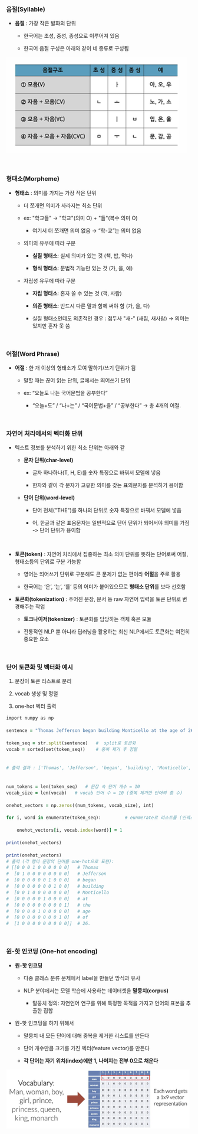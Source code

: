 ### 음절(Syllable)

- **음절** : 가장 작은 발화의 단위

    - 한국어는 초성, 중성, 종성으로 이루어져 있음
 
    - 한국어 음절 구성은 아래와 같이 네 종류로 구성됨
 
![System Resources](../../images/Natural%20Language%20Processing%20images/음절예시.png)

<br/>

### 형태소(Morpheme)

- **형태소** : 의미를 가지는 가장 작은 단위

    - 더 쪼개면 의미가 사라지는 최소 단위
    
    - ex: "학교들" → "학교"(의미 O) + "들"(복수 의미 O)
 
        - 여기서 더 쪼개면 의미 없음 → “학-교”는 의미 없음 

    - 의미의 유무에 따라 구분

        - **실질 형태소**: 실제 의미가 있는 것 (책, 밥, 먹다)

        - **형식 형태소**: 문법적 기능만 있는 것 (가, 을, 에)
     
    - 자립성 유무에 따라 구분

        - **자립 형태소**: 혼자 쓸 수 있는 것 (책, 사람)

        - **의존 형태소**: 반드시 다른 말과 함께 써야 함 (가, 을, 다)
     
        - 실질 형태소인데도 의존적인 경우 : 접두사 "새-" (새집, 새사람) → 의미는 있지만 혼자 못 씀

<br/>

### 어절(Word Phrase)

- **어절** : 한 개 이상의 형태소가 모여 말하기/쓰기 단위가 됨

    - 말할 때는 끊어 읽는 단위, 글에서는 띄어쓰기 단위

    - ex: “오늘도 나는 국어문법을 공부한다”

        - “오늘+도” / “나+는” / “국어문법+을” / “공부한다” → 총 4개의 어절.

<br/>

### 자연어 처리에서의 벡터화 단위

- 텍스트 정보를 분석하기 위한 최소 단위는 아래와 같

    - **문자 단위(char-level)**
 
        - 글자 하나하나(T, H, E)를 숫자 특징으로 바꿔서 모델에 넣음
     
        - 한자와 같이 각 문자가 고유한 의미를 갖는 표의문자를 분석하기 용이함
    
    - **단어 단위(word-level)**
 
        - 단어 전체("THE")를 하나의 단위로 숫자 특징으로 바꿔서 모델에 넣음

        - 어, 한글과 같은 표음문자는 일반적으로 단어 단위가 되어서야 의미를 가짐 -> 단어 단위가 용이함 

<br/>

- **토큰(token)** : 자연어 처리에서 집중하는 최소 의미 단위를 뜻하는 단어로써 어절, 형태소등의 
단위로 구분 가능함

    - 영어는 띄어쓰기 단위로 구분해도 큰 문제가 없는 편이라 **어절**을 주로 활용
    
    - 한국어는 ‘은‘, ‘는‘, ‘를‘ 등의 어미가 붙어있으므로 **형태소 단위**를 보다 선호함


- **토큰화(tokenization)** : 주어진 문장, 문서 등 raw 자연어 입력을 토큰 단위로 변경해주는 작업

    -  **토크나이저(tokenizer)** : 토큰화를 담당하는 객체 혹은 모듈
 
    -  전통적인 NLP 뿐 아니라 딥러닝을 활용하는 최신 NLP에서도 토큰화는 여전히 중요한 요소

<br/>

### 단어 토큰화 및 벡터화 예시

1. 문장이 토큰 리스트로 분리 

2. vocab 생성 및 정렬 

3. one-hot 벡터 출력

```ruby
import numpy as np

sentence = "Thomas Jefferson began building Monticello at the age of 26."  # 예시 문장

token_seq = str.split(sentence)   #  split로 토큰화
vocab = sorted(set(token_seq))    # 중복 제거 후 정렬 


# 출력 결과 : ['Thomas', 'Jefferson', 'began', 'building', 'Monticello', 'at', 'the', 'age', 'of', '26.']


num_tokens = len(token_seq)   # 문장 속 단어 개수 = 10 
vocab_size = len(vocab)   # vocab 단어 수 = 10 (중복 제거한 단어의 총 수)

onehot_vectors = np.zeros((num_tokens, vocab_size), int)

for i, word in enumerate(token_seq):         # eunmerate로 리스트를 (인덱스, 값) 형태를 만듦 -> 행렬을 만들기 유리, 원 핫 인코딩은 보편적으로 행렬로 표현

    onehot_vectors[i, vocab.index(word)] = 1

print(onehot_vectors)

print(onehot_vectors)
# 출력 (각 행이 문장의 단어를 one-hot으로 표현):
# [[0 0 0 1 0 0 0 0 0 0]   # Thomas
#  [0 1 0 0 0 0 0 0 0 0]   # Jefferson
#  [0 0 0 0 0 0 1 0 0 0]   # began
#  [0 0 0 0 0 0 0 1 0 0]   # building
#  [0 0 1 0 0 0 0 0 0 0]   # Monticello
#  [0 0 0 0 0 1 0 0 0 0]   # at
#  [0 0 0 0 0 0 0 0 0 1]   # the
#  [0 0 0 0 1 0 0 0 0 0]   # age
#  [0 0 0 0 0 0 0 0 1 0]   # of
#  [1 0 0 0 0 0 0 0 0 0]]  # 26.
```

<br/>

### 원-핫 인코딩 (One-hot encoding)

- **원-핫 인코딩** 

    - 다중 클래스 분류 문제에서 label을 만들던 방식과 유사
 
    -  NLP 분야에서는 모델 학습에 사용하는 데이터셋을 **말뭉치(corpus)**
 
        - 말뭉치 정의: 자연언어 연구를 위해 특정한 목적을 가지고 언어의 표본을 추출한 집합  

- 원-핫 인코딩을 하기 위해서
  
    - 말뭉치 내 모든 단어에 대해 중복을 제거한 리스트를 만든다
   
    - 단어 개수만큼 크기를 가진 벡터(feature vector)를 만든다

    - **각 단어는 자기 위치(index)에만 1, 나머지는 전부 0으로 채운다**


![System Resources](../../images/Natural%20Language%20Processing%20images/원핫인코딩결과예시.png)


































































